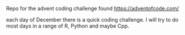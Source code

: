 Repo for the advent coding challenge found https://adventofcode.com/

each day of December there is a quick coding challenge. I will try to do most days in a range of R, Python and maybe Cpp. 
